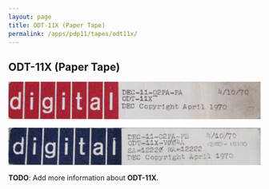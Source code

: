 ```yaml
---
layout: page
title: ODT-11X (Paper Tape)
permalink: /apps/pdp11/tapes/odt11x/
---
```


ODT-11X (Paper Tape)
--------------------

[![DEC-11-O2PA-PA](DEC-11-O2PA-PA.jpg)](DEC-11-O2PA-PA.json)

[![DEC-11-O2PA-PB](DEC-11-O2PA-PB.jpg)](DEC-11-O2PA-PB.json)

**TODO**: Add more information about **ODT-11X**.
